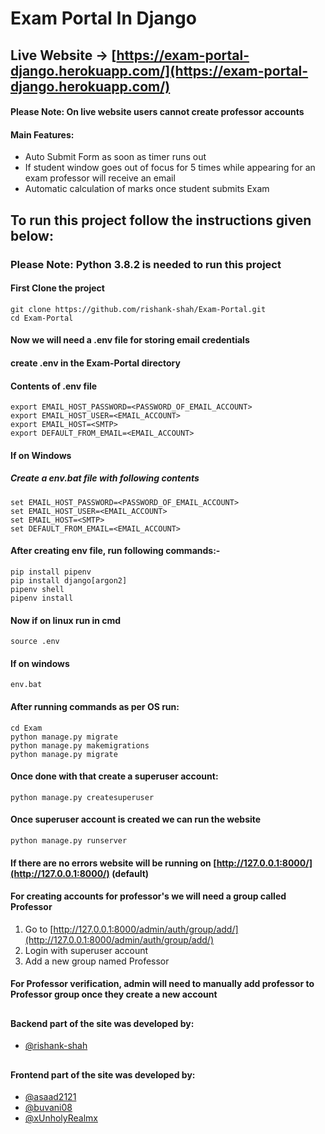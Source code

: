 # Exam Portal In Django

## Live Website -> [https://exam-portal-django.herokuapp.com/](https://exam-portal-django.herokuapp.com/)
#### Please Note: On live website users cannot create professor accounts

#### Main Features:
* Auto Submit Form as soon as timer runs out
* If student window goes out of focus for 5 times while appearing for an exam professor will receive an email
* Automatic calculation of marks once student submits Exam


## To run this project follow the instructions given below:

### Please Note: Python 3.8.2 is needed to run this project

#### First Clone the project
```
git clone https://github.com/rishank-shah/Exam-Portal.git
cd Exam-Portal
```

#### Now we will need a .env file for storing email credentials
#### create .env in the Exam-Portal directory
#### Contents of .env file
```
export EMAIL_HOST_PASSWORD=<PASSWORD_OF_EMAIL_ACCOUNT>
export EMAIL_HOST_USER=<EMAIL_ACCOUNT>
export EMAIL_HOST=<SMTP>
export DEFAULT_FROM_EMAIL=<EMAIL_ACCOUNT>
```

#### If on Windows
##### Create a env.bat file with following contents 
```
set EMAIL_HOST_PASSWORD=<PASSWORD_OF_EMAIL_ACCOUNT>
set EMAIL_HOST_USER=<EMAIL_ACCOUNT>
set EMAIL_HOST=<SMTP>
set DEFAULT_FROM_EMAIL=<EMAIL_ACCOUNT>
```

#### After creating env file, run following commands:-
```
pip install pipenv
pip install django[argon2]
pipenv shell
pipenv install
```
#### Now if on linux run in cmd
```
source .env
```
#### If on windows
```
env.bat
```

#### After running commands as per OS run:
```
cd Exam
python manage.py migrate
python manage.py makemigrations
python manage.py migrate
```

#### Once done with that create a superuser account:
```
python manage.py createsuperuser
```

#### Once superuser account is created we can run the website
```
python manage.py runserver
```

#### If there are no errors website will be running on [http://127.0.0.1:8000/](http://127.0.0.1:8000/) (default)

#### For creating accounts for professor's we will need a group called Professor
1. Go to [http://127.0.0.1:8000/admin/auth/group/add/](http://127.0.0.1:8000/admin/auth/group/add/)
2. Login with superuser account
3. Add a new group named Professor


#### For Professor verification, admin will need to manually add professor to Professor group once they create a new account    
##
##
#### Backend part of the site was developed by:
* [@rishank-shah](https://github.com/rishank-shah)
##

#### Frontend part of the site was developed by:
* [@asaad2121](https://github.com/asaad2121)
* [@buvani08](https://github.com/buvani08)
* [@xUnholyRealmx](https://github.com/xUnholyRealmx)
